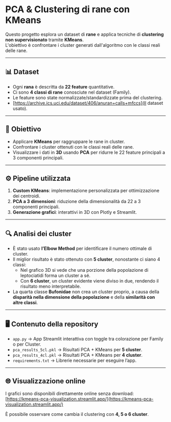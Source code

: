 # PCA & Clustering di rane con KMeans

Questo progetto esplora un dataset di **rane** e applica tecniche di **clustering non supervisionato** tramite **KMeans**.  
L'obiettivo è confrontare i cluster generati dall'algoritmo con le classi reali delle rane.

---

## 📊 Dataset

- Ogni **rana** è descritta da **22 feature** quantitative.  
- Ci sono **4 classi di rane** conosciute nel dataset (Family).  
- Le feature sono state normalizzate/standardizzate prima del clustering.
- [https://archive.ics.uci.edu/dataset/406/anuran+calls+mfccs](Il dataset usato).

---

## 🎯 Obiettivo

- Applicare **KMeans** per raggruppare le rane in cluster.  
- Confrontare i cluster ottenuti con le classi reali delle rane.  
- Visualizzare i dati in **3D** usando **PCA** per ridurre le 22 feature principali a 3 componenti principali.

---

## ⚙️ Pipeline utilizzata

1. **Custom KMeans**: implementazione personalizzata per ottimizzazione dei centroidi.  
2. **PCA a 3 dimensioni**: riduzione della dimensionalità da 22 a 3 componenti principali.  
3. **Generazione grafici**: interattivi in 3D con Plotly e Streamlit.

---

## 🔍 Analisi dei cluster

- È stato usato **l’Elbow Method** per identificare il numero ottimale di cluster.  
- Il miglior risultato è stato ottenuto con **5 cluster**, nonostante ci siano 4 classi:  
  - Nel grafico 3D si vede che una porzione della popolazione di leptociatidi forma un cluster a sé.  
  - Con **6 cluster**, un cluster evidente viene diviso in due, rendendo il risultato meno interpretabile.  
- La quarta classe **Bufonidae** non crea un cluster proprio, a causa della **disparità nella dimensione della popolazione** e della **similarità con altre classi**.

---

## 🖥️ Contenuto della repository

- `app.py` → App Streamlit interattiva con toggle tra colorazione per Family o per Cluster.  
- `pca_results_5cl.pkl` → Risultati PCA + KMeans per **5 cluster**.  
- `pca_results_4cl.pkl` → Risultati PCA + KMeans per **4 cluster**.  
- `requirements.txt` → Librerie necessarie per eseguire l’app.

---

## 🌐 Visualizzazione online

I grafici sono disponibili direttamente online senza download:  
[https://kmeans-pca-visualization.streamlit.app/](https://kmeans-pca-visualization.streamlit.app/)  

È possibile osservare come cambia il clustering con **4, 5 o 6 cluster**.

